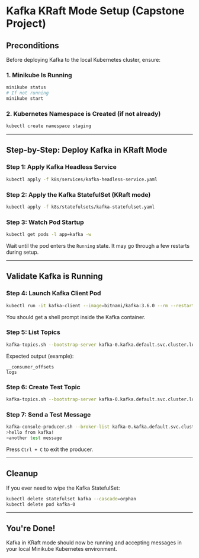 # Kafka KRaft Mode Setup (Capstone Project)

##  Preconditions

Before deploying Kafka to the local Kubernetes cluster, ensure:

### 1. Minikube Is Running

```bash
minikube status
# If not running
minikube start
```

### 2. Kubernetes Namespace is Created (if not already)

```bash
kubectl create namespace staging
```

---

##  Step-by-Step: Deploy Kafka in KRaft Mode

### Step 1: Apply Kafka Headless Service

```bash
kubectl apply -f k8s/services/kafka-headless-service.yaml
```

### Step 2: Apply the Kafka StatefulSet (KRaft mode)

```bash
kubectl apply -f k8s/statefulsets/kafka-statefulset.yaml
```

### Step 3: Watch Pod Startup

```bash
kubectl get pods -l app=kafka -w
```

Wait until the pod enters the `Running` state. It may go through a few restarts during setup.

---

##  Validate Kafka is Running

### Step 4: Launch Kafka Client Pod

```bash
kubectl run -it kafka-client --image=bitnami/kafka:3.6.0 --rm --restart=Never -- bash
```

You should get a shell prompt inside the Kafka container.

### Step 5: List Topics

```bash
kafka-topics.sh --bootstrap-server kafka-0.kafka.default.svc.cluster.local:9092 --list
```

Expected output (example):

```
__consumer_offsets
logs
```

### Step 6: Create Test Topic

```bash
kafka-topics.sh --bootstrap-server kafka-0.kafka.default.svc.cluster.local:9092 --create --topic test-topic --partitions 1 --replication-factor 1
```

### Step 7: Send a Test Message

```bash
kafka-console-producer.sh --broker-list kafka-0.kafka.default.svc.cluster.local:9092 --topic test-topic
>hello from kafka!
>another test message
```

Press `Ctrl + C` to exit the producer.

---

##  Cleanup

If you ever need to wipe the Kafka StatefulSet:

```bash
kubectl delete statefulset kafka --cascade=orphan
kubectl delete pod kafka-0
```

---

##  You're Done!

Kafka in KRaft mode should now be running and accepting messages in your local Minikube Kubernetes environment. 

